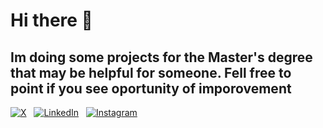 # Hi there 👋

## Im doing some projects for the Master's degree that may be helpful for someone. Fell free to point if you see oportunity of imporovement
[![X](https://img.shields.io/badge/X-000000?style=flat&logo=X&logoColor=white)]((https://x.com/yM9vo5R0ukSysJr))&nbsp;&nbsp;
[![LinkedIn](https://img.shields.io/badge/LinkedIn-000000?style=flat&logo=LinkedIn&logoColor=white)]((https://www.linkedin.com/in/mateus-uriel-graunke-barroso-74b7a1230/))&nbsp;&nbsp;
[![Instagram](https://img.shields.io/badge/Instagram-000000?style=flat&logo=Instagram&logoColor=white)](https://www.instagram.com/mateusurielbarroso/)

